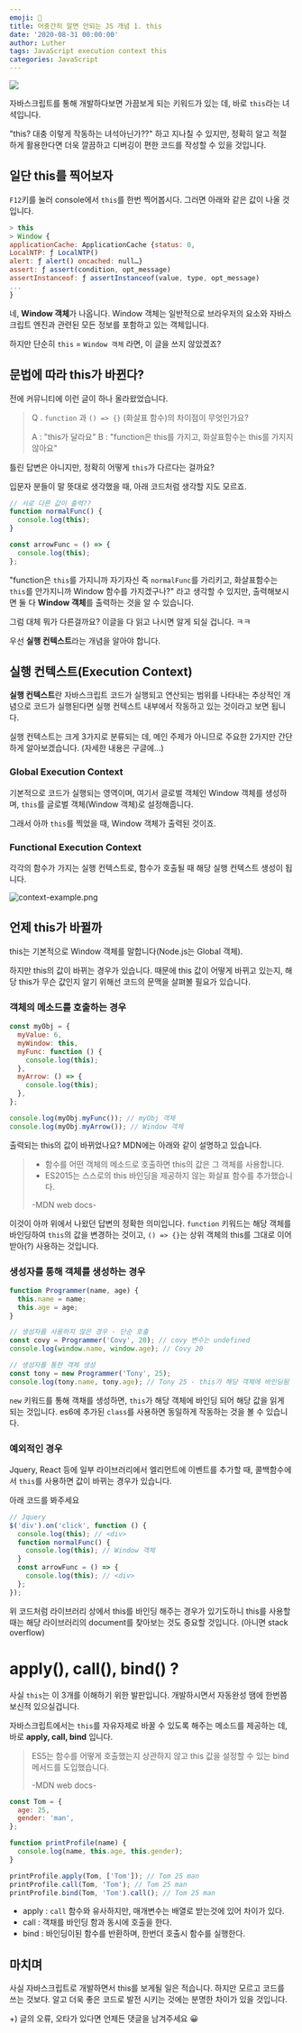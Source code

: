 ```yaml
---
emoji: 🏃
title: 어중간히 알면 안되는 JS 개념 1. this
date: '2020-08-31 00:00:00'
author: Luther
tags: JavaScript execution context this
categories: JavaScript
---
```


![](./images/thumbnail.png)

자바스크립트를 통해 개발하다보면 가끔보게 되는 키워드가 있는 데, 바로 `this`라는 녀셕입니다.

"this? 대충 이렇게 작동하는 녀석아닌가??" 하고 지나칠 수 있지만, 정확히 알고 적절하게 활용한다면 더욱 깔끔하고 디버깅이 편한 코드를 작성할 수 있을 것입니다.

## 일단 this를 찍어보자

`F12`키를 눌러 console에서 `this`를 한번 찍어봅시다. 그러면 아래와 같은 값이 나올 것 입니다.

```javascript
> this
> Window {
applicationCache: ApplicationCache {status: 0,
LocalNTP: ƒ LocalNTP()
alert: ƒ alert() oncached: null…}
assert: ƒ assert(condition, opt_message)
assertInstanceof: ƒ assertInstanceof(value, type, opt_message)
...
}
```

네, **Window 객체**가 나옵니다. Window 객체는 일반적으로 브라우저의 요소와 자바스크립트 엔진과 관련된 모든 정보를 포함하고 있는 객체입니다.

하지만 단순히 `this` = `Window 객체` 라면, 이 글을 쓰지 않았겠죠?

## 문법에 따라 this가 바뀐다?

전에 커뮤니티에 이런 글이 하나 올라왔었습니다.

> Q . `function` 과 `() => {}` (화살표 함수)의 차이점이 무엇인가요?
>
> A : "this가 달라요"
> B : "function은 this를 가지고, 화살표함수는 this를 가지지 않아요"

틀린 답변은 아니지만, 정확히 어떻게 `this`가 다르다는 걸까요?

입문자 분들이 말 뜻대로 생각했을 때, 아래 코드처럼 생각할 지도 모르죠.

```javascript
// 서로 다른 값이 출력??
function normalFunc() {
  console.log(this);
}

const arrowFunc = () => {
  console.log(this);
};
```

"function은 `this`를 가지니까 자기자신 즉 `normalFunc`를 가리키고, 화살표함수는 `this`를 안가지니까 Window 함수를 가지겠구나?" 라고 생각할 수 있지만, 출력해보시면 둘 다 **Window 객체**를 출력하는 것을 알 수 있습니다.

그럼 대체 뭐가 다른걸까요? 이글을 다 읽고 나시면 알게 되실 겁니다. ㅋㅋ

우선 **실행 컨텍스트**라는 개념을 알아야 합니다.

## 실행 컨텍스트(Execution Context)

**실행 컨텍스트**란 자바스크립트 코드가 실행되고 연산되는 범위를 나타내는 추상적인 개념으로 코드가 실행된다면 실행 컨텍스트 내부에서 작동하고 있는 것이라고 보면 됩니다.

실행 컨텍스트는 크게 3가지로 분류되는 데, 메인 주제가 아니므로 주요한 2가지만 간단하게 알아보겠습니다. (자세한 내용은 구글에...)

### Global Execution Context

기본적으로 코드가 실행되는 영역이며, 여기서 글로벌 객체인 Window 객체를 생성하며, `this`를 글로벌 객체(Window 객체)로 설정해줍니다.

그래서 아까 `this`를 찍었을 때, Window 객체가 출력된 것이죠.

### Functional Execution Context

각각의 함수가 가지는 실행 컨텍스트로, 함수가 호출될 때 해당 실행 컨텍스트 생성이 됩니다.

![context-example.png](./images/context-example.png)

## 언제 this가 바뀔까

this는 기본적으로 Window 객체를 말합니다(Node.js는 Global 객체).

하지만 this의 값이 바뀌는 경우가 있습니다. 때문에 this 값이 어떻게 바뀌고 있는지, 해당 this가 무슨 값인지 알기 위해선 코드의 문맥을 살펴볼 필요가 있습니다.

### 객체의 메소드를 호출하는 경우

```javascript
const myObj = {
  myValue: 6,
  myWindow: this,
  myFunc: function () {
    console.log(this);
  },
  myArrow: () => {
    console.log(this);
  },
};

console.log(myObj.myFunc()); // myObj 객체
console.log(myObj.myArrow()); // Window 객체
```

출력되는 this의 값이 바뀌었나요? MDN에는 아래와 같이 설명하고 있습니다.

> - 함수를 어떤 객체의 메소드로 호출하면 this의 값은 그 객체를 사용합니다.
> - ES2015는 스스로의 this 바인딩을 제공하지 않는 화살표 함수를 추가했습니다.
>
> -MDN web docs-

이것이 아까 위에서 나왔던 답변의 정확한 의미입니다. `function` 키워드는 해당 객체를 바인딩하여 `this`의 값을 변경하는 것이고, `() => {}`는 상위 객체의 this를 그대로 이어받아(?) 사용하는 것입니다.

### 생성자를 통해 객체를 생성하는 경우

```javascript
function Programmer(name, age) {
  this.name = name;
  this.age = age;
}

// 생성자를 사용하지 않은 경우 - 단순 호출
const covy = Programmer('Covy', 20); // covy 변수는 undefined
console.log(window.name, window.age); // Covy 20

// 생성자를 통한 객체 생성
const tony = new Programmer('Tony', 25);
console.log(tony.name, tony.age); // Tony 25 - this가 해당 객체에 바인딩됨
```

`new` 키워드를 통해 객채를 생성하면, `this`가 해당 객체에 바인딩 되어 해당 값을 읽게 되는 것입니다. es6에 추가된 `class`를 사용하면 동일하게 작동하는 것을 볼 수 있습니다.

### 예외적인 경우

Jquery, React 등에 일부 라이브러리에서 엘리먼트에 이벤트를 추가할 때, 콜백함수에서 `this`를 사용하면 값이 바뀌는 경우가 있습니다.

아래 코드를 봐주세요

```javascript
// Jquery
$('div').on('click', function () {
  console.log(this); // <div>
  function normalFunc() {
    console.log(this); // Window 객체
  }
  const arrowFunc = () => {
    console.log(this); // <div>
  };
});
```

위 코드처럼 라이브러리 상에서 this를 바인딩 해주는 경우가 있기도하니 this를 사용할 때는 해당 라이브러리의 document를 찾아보는 것도 중요할 것입니다. (아니면 stack overflow)

# apply(), call(), bind() ?

사실 `this`는 이 3개를 이해하기 위한 발판입니다. 개발하시면서 자동완성 땜에 한번쯤 보신적 있으실겁니다.

자바스크립트에서는 `this`를 자유자제로 바꿀 수 있도록 해주는 메소드를 제공하는 데, 바로 **apply, call, bind** 입니다.

> ES5는 함수를 어떻게 호출했는지 상관하지 않고 this 값을 설정할 수 있는 bind 메서드를 도입했습니다.
>
> -MDN web docs-

```javascript
const Tom = {
  age: 25,
  gender: 'man',
};

function printProfile(name) {
  console.log(name, this.age, this.gender);
}

printProfile.apply(Tom, ['Tom']); // Tom 25 man
printProfile.call(Tom, 'Tom'); // Tom 25 man
printProfile.bind(Tom, 'Tom').call(); // Tom 25 man
```

- apply : `call` 함수와 유사하지만, 매개변수는 배열로 받는것에 있어 차이가 있다.
- call : 객채를 바인딩 함과 동시에 호출을 한다.
- bind : 바인딩이된 함수를 반환하며, 한번더 호출시 함수를 실행한다.

## 마치며

사실 자바스크립트로 개발하면서 this를 보게될 일은 적습니다. 하지만 모르고 코드를 쓰는 것보다. 알고 더욱 좋은 코드로 발전 시키는 것에는 분명한 차이가 있을 것입니다.

+) 글의 오류, 오타가 있다면 언제든 댓글을 남겨주세요 😀

```toc

```

